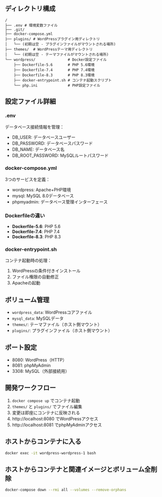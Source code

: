 ## ディレクトリ構成
```
/
├── .env # 環境変数ファイル
├── .git/
├── docker-compose.yml
├── plugins/ # WordPressプラグイン用ディレクトリ
│   └── (初期は空 - プラグインファイルがマウントされる場所)
├── themes/  # WordPressテーマ用ディレクトリ
│   └── (初期は空 - テーマファイルがマウントされる場所)
└── wordpress/               # Docker設定ファイル
    ├── Dockerfile-5.6       # PHP 5.6環境
    ├── Dockerfile-7.4       # PHP 7.4環境
    ├── Dockerfile-8.3       # PHP 8.3環境
    ├── docker-entrypoint.sh # コンテナ起動スクリプト
    └── php.ini              # PHP設定ファイル
```

## 設定ファイル詳細

### .env
データベース接続情報を管理：
- DB_USER: データベースユーザー
- DB_PASSWORD: データベースパスワード
- DB_NAME: データベース名
- DB_ROOT_PASSWORD: MySQLルートパスワード

### docker-compose.yml
3つのサービスを定義：
- wordpress: Apache+PHP環境
- mysql: MySQL 8.0データベース
- phpmyadmin: データベース管理インターフェース

### Dockerfileの違い
- **Dockerfile-5.6**: PHP 5.6
- **Dockerfile-7.4**: PHP 7.4
- **Dockerfile-8.3**: PHP 8.3

### docker-entrypoint.sh
コンテナ起動時の処理：
1. WordPressの条件付きインストール
2. ファイル権限の自動修正
3. Apacheの起動

## ボリューム管理
- `wordpress_data`: WordPressコアファイル
- `mysql_data`: MySQLデータ
- `themes/`: テーマファイル（ホスト側マウント）
- `plugins/`: プラグインファイル（ホスト側マウント）

## ポート設定
- 8080: WordPress（HTTP）
- 8081: phpMyAdmin
- 3308: MySQL（外部接続用）

## 開発ワークフロー
1. `docker compose up` でコンテナ起動
2. `themes/` と `plugins/` でファイル編集
3. 変更は即座にコンテナに反映される
4. http://localhost:8080 でWordPressアクセス
5. http://localhost:8081 でphpMyAdminアクセス

## ホストからコンテナに入る
```bash
docker exec -it wordpress-wordpress-1 bash
```

## ホストからコンテナと関連イメージとボリューム全削除
```bash
docker-compose down --rmi all --volumes --remove-orphans
```